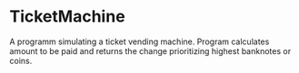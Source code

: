 # TicketMachine

A programm simulating a ticket vending machine. Program calculates amount to be paid and returns the change prioritizing highest banknotes or coins.
